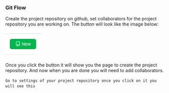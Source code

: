### Git Flow

Create the project repository on github, set collaborators for the project repository you are working on. The button will look like the image below: 

 ![name](https://github.com/zukelwa20/Tip-Of-The-Day/blob/adding-a-tip/img/repository-button.png)

 Once you click the button it will show you the page to create the project repository.
 And now when you are done you will need to add collaborators.

 ``` Go to settings of your project repository once you click on it you will see this ```  
